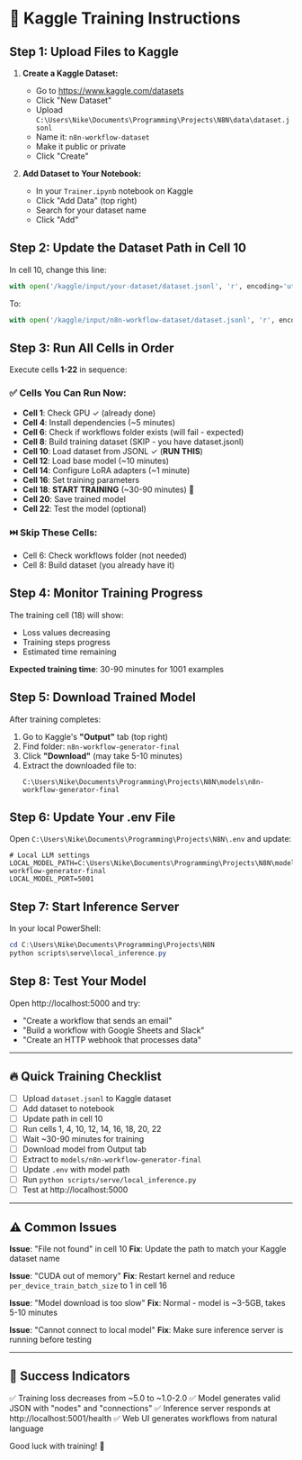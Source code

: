 # 🚀 Kaggle Training Instructions

## Step 1: Upload Files to Kaggle

1. **Create a Kaggle Dataset:**
   - Go to https://www.kaggle.com/datasets
   - Click "New Dataset"
   - Upload `C:\Users\Nike\Documents\Programming\Projects\N8N\data\dataset.jsonl`
   - Name it: `n8n-workflow-dataset`
   - Make it public or private
   - Click "Create"

2. **Add Dataset to Your Notebook:**
   - In your `Trainer.ipynb` notebook on Kaggle
   - Click "Add Data" (top right)
   - Search for your dataset name
   - Click "Add"

## Step 2: Update the Dataset Path in Cell 10

In cell 10, change this line:
```python
with open('/kaggle/input/your-dataset/dataset.jsonl', 'r', encoding='utf-8') as f:
```

To:
```python
with open('/kaggle/input/n8n-workflow-dataset/dataset.jsonl', 'r', encoding='utf-8') as f:
```

## Step 3: Run All Cells in Order

Execute cells **1-22** in sequence:

### ✅ Cells You Can Run Now:
- **Cell 1**: Check GPU ✓ (already done)
- **Cell 4**: Install dependencies (~5 minutes)
- **Cell 6**: Check if workflows folder exists (will fail - expected)
- **Cell 8**: Build training dataset (SKIP - you have dataset.jsonl)
- **Cell 10**: Load dataset from JSONL ✓ (**RUN THIS**)
- **Cell 12**: Load base model (~10 minutes)
- **Cell 14**: Configure LoRA adapters (~1 minute)
- **Cell 16**: Set training parameters
- **Cell 18**: **START TRAINING** (~30-90 minutes) 🚀
- **Cell 20**: Save trained model
- **Cell 22**: Test the model (optional)

### ⏭️ Skip These Cells:
- Cell 6: Check workflows folder (not needed)
- Cell 8: Build dataset (you already have it)

## Step 4: Monitor Training Progress

The training cell (18) will show:
- Loss values decreasing
- Training steps progress
- Estimated time remaining

**Expected training time**: 30-90 minutes for 1001 examples

## Step 5: Download Trained Model

After training completes:

1. Go to Kaggle's **"Output"** tab (top right)
2. Find folder: `n8n-workflow-generator-final`
3. Click **"Download"** (may take 5-10 minutes)
4. Extract the downloaded file to:
   ```
   C:\Users\Nike\Documents\Programming\Projects\N8N\models\n8n-workflow-generator-final
   ```

## Step 6: Update Your .env File

Open `C:\Users\Nike\Documents\Programming\Projects\N8N\.env` and update:

```env
# Local LLM settings
LOCAL_MODEL_PATH=C:\Users\Nike\Documents\Programming\Projects\N8N\models\n8n-workflow-generator-final
LOCAL_MODEL_PORT=5001
```

## Step 7: Start Inference Server

In your local PowerShell:
```powershell
cd C:\Users\Nike\Documents\Programming\Projects\N8N
python scripts\serve\local_inference.py
```

## Step 8: Test Your Model

Open http://localhost:5000 and try:
- "Create a workflow that sends an email"
- "Build a workflow with Google Sheets and Slack"
- "Create an HTTP webhook that processes data"

---

## 🔥 Quick Training Checklist

- [ ] Upload `dataset.jsonl` to Kaggle dataset
- [ ] Add dataset to notebook
- [ ] Update path in cell 10
- [ ] Run cells 1, 4, 10, 12, 14, 16, 18, 20, 22
- [ ] Wait ~30-90 minutes for training
- [ ] Download model from Output tab
- [ ] Extract to `models/n8n-workflow-generator-final`
- [ ] Update `.env` with model path
- [ ] Run `python scripts/serve/local_inference.py`
- [ ] Test at http://localhost:5000

---

## ⚠️ Common Issues

**Issue**: "File not found" in cell 10
**Fix**: Update the path to match your Kaggle dataset name

**Issue**: "CUDA out of memory"
**Fix**: Restart kernel and reduce `per_device_train_batch_size` to 1 in cell 16

**Issue**: "Model download is too slow"
**Fix**: Normal - model is ~3-5GB, takes 5-10 minutes

**Issue**: "Cannot connect to local model"
**Fix**: Make sure inference server is running before testing

---

## 🎉 Success Indicators

✅ Training loss decreases from ~5.0 to ~1.0-2.0
✅ Model generates valid JSON with "nodes" and "connections"
✅ Inference server responds at http://localhost:5001/health
✅ Web UI generates workflows from natural language

Good luck with training! 🚀
